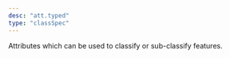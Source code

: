 ```yaml
---
desc: "att.typed"
type: "classSpec"
---
```


Attributes which can be used to classify or sub-classify features.